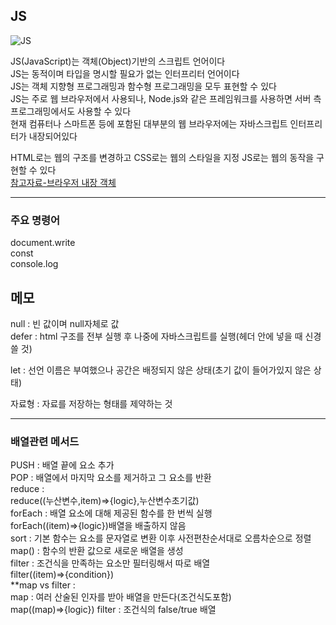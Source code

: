 JS
-----
![JS](https://github.com/sdee96/test/assets/155033213/afa9a4bf-1e3b-4307-a19a-2357b7b4ff90)


JS(JavaScript)는 객체(Object)기반의 스크립트 언어이다  
JS는 동적이며 타입을 명시할 필요가 없는 인터프리터 언어이다  
JS는 객체 지향형 프로그래밍과 함수형 프로그래밍을 모두 표현할 수 있다  
JS는 주로 웹 브라우저에서 사용되나, Node.js와 같은 프레임워크를 사용하면 서버 측 프로그래밍에서도 사용할 수 있다  
현재 컴퓨터나 스마트폰 등에 포함된 대부분의 웹 브라우저에는 자바스크립트 인터프리터가 내장되어있다




HTML로는 웹의 구조를 변경하고 CSS로는 웹의 스타일을 지정 JS로는 웹의 동작을 구현할 수 있다  
[참고자료-브라우저 내장 객체](https://kssong.tistory.com/29)


------
### 주요 명령어   
document.write  
const  
console.log  






메모 
----

null : 빈 값이며 null자체로 값   
defer : html 구조를 전부 실행 후 나중에 자바스크립트를 실행(헤더 안에 넣을 때 신경쓸 것)

let : 선언 이름은 부여했으나 공간은 배정되지 않은 상태(초기 값이 들어가있지 않은 상태)  

자료형 : 자료를 저장하는 형태를 제약하는 것  

----------------------------------------------------------
### 배열관련 메서드
PUSH : 배열 끝에 요소 추가  
POP : 배열에서 마지막 요소를 제거하고 그 요소를 반환  
reduce :  
reduce((누산변수,item)=>{logic},누산변수초기값)   
forEach  : 배열 요소에 대해 제공된 함수를 한 번씩 실행  
forEach((item)=>{logic})배열을 배출하지 않음  
sort : 기본 함수는 요소를 문자열로 변환 이후 사전편찬순서대로 오름차순으로 정렬    
map() : 함수의 반환 값으로 새로운 배열을 생성  
filter : 조건식을 만족하는 요소만 필터링해서 따로 배열  
filter((item)=>{condition})  
**map vs filter :  
map : 여러 산술된 인자를 받아 배열을 만든다(조건식도포함)  
map((map)=>{logic})
filter : 조건식의 false/true 배열  






